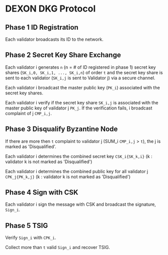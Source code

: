DEXON DKG Protocol
===========================
Phase 1 ID Registration
-------
Each validator broadcasts its ID to the network.

Phase 2 Secret Key Share Exchange
-------
Each validator i generates `n` (n = # of ID registered in phase 1) secret key shares (`SK_i,0, SK_i,1, ..., SK_i,n`) of order `t` and the secret key share is sent to each validator (`SK_i,j` is sent to Validator j) via a secure channel.

Each validator i broadcast the master public key (`PK_i`) associated with the secret key shares.

Each validator i verify if the secret key share `SK_i,j` is associated with the master public key of validator j `PK_j`. If the verification fails, i broadcast complaint of j `CMP_i,j`.

Phase 3 Disqualify Byzantine Node
-------
If there are more then `t` complaint to validator j (SUM_i `CMP_i,j` > `t`), the j is marked as 'Disqualified'.

Each validator i determines the combined secret key `CSK_i{SK_k,i}` (k : validator k is not marked as 'Disqualified')

Each validator i determines the combined public key for all validator j `CPK_j{PK_k,j}` (k : validator k is not marked as 'Disqualified')

Phase 4 Sign with CSK
-------
Each validator i sign the message with CSK and broadcast the signature, `Sign_i`.

Phase 5 TSIG
-------
Verify `Sign_i` with `CPK_i`.

Collect more than `t` valid `Sign_i` and recover TSIG.